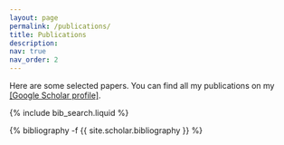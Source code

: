 ```yaml
---
layout: page
permalink: /publications/
title: Publications
description:
nav: true
nav_order: 2
---
```


Here are some selected papers. You can find all my publications on my [[Google Scholar profile]](https://scholar.google.com/citations?user=ge-vQr4AAAAJ&hl=en&oi=ao).

<!-- _pages/publications.md -->

<!-- Bibsearch Feature -->

{% include bib_search.liquid %}

<div class="publications">

{% bibliography -f {{ site.scholar.bibliography }} %}

</div>
